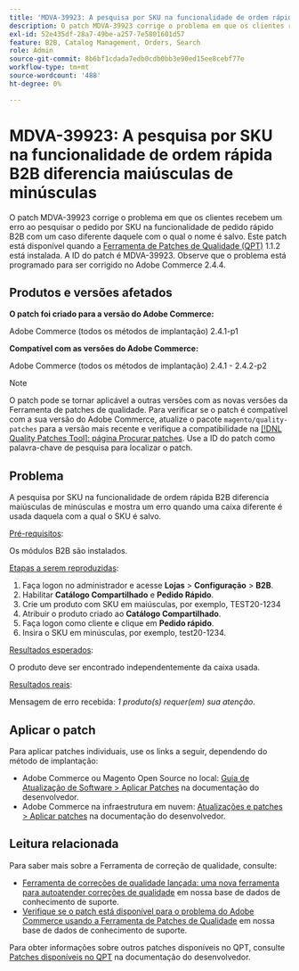 ```yaml
---
title: 'MDVA-39923: A pesquisa por SKU na funcionalidade de ordem rápida B2B diferencia maiúsculas de minúsculas'
description: O patch MDVA-39923 corrige o problema em que os clientes recebem um erro ao pesquisar o pedido por SKU na funcionalidade de pedido rápido B2B com um caso diferente daquele com o qual o nome é salvo. Este patch está disponível quando a [Ferramenta de correções de qualidade (QPT)](/help/announcements/adobe-commerce-announcements/magento-quality-patches-released-new-tool-to-self-serve-quality-patches.md) 1.1.2 está instalada. A ID do patch é MDVA-39923. Observe que o problema está programado para ser corrigido no Adobe Commerce 2.4.4.
exl-id: 52e435df-28a7-49be-a257-7e5801601d57
feature: B2B, Catalog Management, Orders, Search
role: Admin
source-git-commit: 8b6bf1cdada7edb0cdb0bb3e90ed15ee8cebf77e
workflow-type: tm+mt
source-wordcount: '488'
ht-degree: 0%

---
```


# MDVA-39923: A pesquisa por SKU na funcionalidade de ordem rápida B2B diferencia maiúsculas de minúsculas

O patch MDVA-39923 corrige o problema em que os clientes recebem um erro ao pesquisar o pedido por SKU na funcionalidade de pedido rápido B2B com um caso diferente daquele com o qual o nome é salvo. Este patch está disponível quando a [Ferramenta de Patches de Qualidade (QPT)](/help/announcements/adobe-commerce-announcements/magento-quality-patches-released-new-tool-to-self-serve-quality-patches.md) 1.1.2 está instalada. A ID do patch é MDVA-39923. Observe que o problema está programado para ser corrigido no Adobe Commerce 2.4.4.

## Produtos e versões afetados

**O patch foi criado para a versão do Adobe Commerce:**

Adobe Commerce (todos os métodos de implantação) 2.4.1-p1

**Compatível com as versões do Adobe Commerce:**

Adobe Commerce (todos os métodos de implantação) 2.4.1 - 2.4.2-p2

>[!NOTE]
>
>O patch pode se tornar aplicável a outras versões com as novas versões da Ferramenta de patches de qualidade. Para verificar se o patch é compatível com a sua versão do Adobe Commerce, atualize o pacote `magento/quality-patches` para a versão mais recente e verifique a compatibilidade na [[!DNL Quality Patches Tool]: página Procurar patches](https://experienceleague.adobe.com/tools/commerce-quality-patches/index.html). Use a ID do patch como palavra-chave de pesquisa para localizar o patch.

## Problema

A pesquisa por SKU na funcionalidade de ordem rápida B2B diferencia maiúsculas de minúsculas e mostra um erro quando uma caixa diferente é usada daquela com a qual o SKU é salvo.

<u>Pré-requisitos</u>:

Os módulos B2B são instalados.

<u>Etapas a serem reproduzidas</u>:

1. Faça logon no administrador e acesse **Lojas** > **Configuração** > **B2B**.
1. Habilitar **Catálogo Compartilhado** e **Pedido Rápido**.
1. Crie um produto com SKU em maiúsculas, por exemplo, TEST20-1234
1. Atribuir o produto criado ao **Catálogo Compartilhado**.
1. Faça logon como cliente e clique em **Pedido rápido**.
1. Insira o SKU em minúsculas, por exemplo, test20-1234.

<u>Resultados esperados</u>:

O produto deve ser encontrado independentemente da caixa usada.

<u>Resultados reais</u>:

Mensagem de erro recebida: *1 produto(s) requer(em) sua atenção*.

## Aplicar o patch

Para aplicar patches individuais, use os links a seguir, dependendo do método de implantação:

* Adobe Commerce ou Magento Open Source no local: [Guia de Atualização de Software > Aplicar Patches](https://experienceleague.adobe.com/en/docs/commerce-operations/tools/quality-patches-tool/usage) na documentação do desenvolvedor.
* Adobe Commerce na infraestrutura em nuvem: [Atualizações e patches > Aplicar patches](https://experienceleague.adobe.com/en/docs/commerce-cloud-service/user-guide/develop/upgrade/apply-patches) na documentação do desenvolvedor.

## Leitura relacionada

Para saber mais sobre a Ferramenta de correção de qualidade, consulte:

* [Ferramenta de correções de qualidade lançada: uma nova ferramenta para autoatender correções de qualidade](/help/announcements/adobe-commerce-announcements/magento-quality-patches-released-new-tool-to-self-serve-quality-patches.md) em nossa base de dados de conhecimento de suporte.
* [Verifique se o patch está disponível para o problema do Adobe Commerce usando a Ferramenta de Patches de Qualidade](/help/support-tools/patches-available-in-qpt-tool/check-patch-for-magento-issue-with-magento-quality-patches.md) em nossa base de dados de conhecimento de suporte.

Para obter informações sobre outros patches disponíveis no QPT, consulte [Patches disponíveis no QPT](https://experienceleague.adobe.com/tools/commerce-quality-patches/index.html) na documentação do desenvolvedor.
